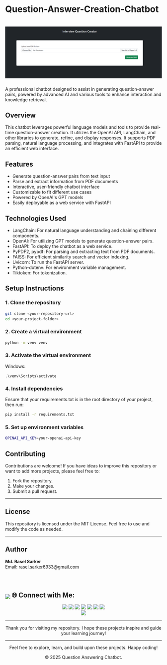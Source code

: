 # Question-Answer-Creation-Chatbot

# ![alt text](image.png)

A professional chatbot designed to assist in generating question-answer pairs, powered by advanced AI and various tools to enhance interaction and knowledge retrieval.


## Overview
This chatbot leverages powerful language models and tools to provide real-time question-answer creation. It utilizes the OpenAI API, LangChain, and other libraries to generate, refine, and display responses. It supports PDF parsing, natural language processing, and integrates with FastAPI to provide an efficient web interface.

## Features
- Generate question-answer pairs from text input
- Parse and extract information from PDF documents
- Interactive, user-friendly chatbot interface
- Customizable to fit different use cases
- Powered by OpenAI's GPT models
- Easily deployable as a web service with FastAPI

## Technologies Used
- LangChain: For natural language understanding and chaining different components.
- OpenAI: For utilizing GPT models to generate question-answer pairs.
- FastAPI: To deploy the chatbot as a web service.
- PyPDF2, pypdf: For parsing and extracting text from PDF documents.
- FAISS: For efficient similarity search and vector indexing.
- Uvicorn: To run the FastAPI server.
- Python-dotenv: For environment variable management.
- Tiktoken: For tokenization.


## Setup Instructions

### 1. Clone the repository

```bash
git clone <your-repository-url>
cd <your-project-folder>
```

### 2. Create a virtual environment
```bash
python -m venv venv
```

### 3. Activate the virtual environment
Windows:
```
.\venv\Scripts\activate
```

### 4. Install dependencies
Ensure that your requirements.txt is in the root directory of your project, then run:
```bash
pip install -r requirements.txt
```

### 5. Set up environment variables
```bash
OPENAI_API_KEY=your-openai-api-key
```



## Contributing

Contributions are welcome! If you have ideas to improve this repository or want to add more projects, please feel free to:

1. Fork the repository.
2. Make your changes.
3. Submit a pull request.

---

## License
This repository is licensed under the MIT License. Feel free to use and modify the code as needed.

---

## Author
**Md. Rasel Sarker**  
Email: [rasel.sarker6933@gmail.com](mailto:rasel.sarker6933@gmail.com)  

<br>
<h1 align="left">
 <h2><img src = "https://media2.giphy.com/media/QssGEmpkyEOhBCb7e1/giphy.gif?cid=ecf05e47a0n3gi1bfqntqmob8g9aid1oyj2wr3ds3mg700bl&rid=giphy.gif" width=30px valign="bottom"> 🌐 Connect with Me:</h2>
</h1>

<p align="center">
  <a href="mailto:rasel.sarker6933@gmail.com"><img src="https://img.shields.io/badge/Email-rasel.sarker6933@gmail.com-blue?style=flat-square&logo=gmail"></a>
  <a href="https://github.com/raselsarker69"><img src="https://img.shields.io/badge/GitHub-%40Raselsarker-lightgrey?style=flat-square&logo=github"></a>
  <a href="https://www.linkedin.com/in/rasel-sarker-405160227/"><img src="https://img.shields.io/badge/LinkedIn-Rasel%20Sarker-blue?style=flat-square&logo=linkedin"></a>
  <a href="https://www.facebook.com/mdrasel.sarker.7773631"><img src="https://img.shields.io/badge/Facebook-%40Raselsarker-blue?style=flat-square&logo=facebook"></a>
  <a href="https://www.kaggle.com/mdraselsarker"><img src="https://img.shields.io/badge/Kaggle-%40Raselsarker-blue?style=flat-square&logo=kaggle"></a>
  <a href="https://www.youtube.com/@raselsarker69"><img src="https://img.shields.io/badge/YouTube-Rasel%20Sarker-red?style=flat-square&logo=youtube"></a>
  <a href="https://www.facebook.com/groups/832585175685301"><img src="https://img.shields.io/badge/Facebook%20Group-Rasel%20Sarker%20Group-blue?style=flat-square&logo=facebook"></a>
  <br>
  <img src="https://img.shields.io/badge/Phone-%2B8801581528651-green?style=flat-square&logo=whatsapp">
</p>
 

---

<div align="center">

Thank you for visiting my repository. I hope these projects inspire and guide your learning journey!

---

Feel free to explore, learn, and build upon these projects. Happy coding!<br>

&copy; 2025 Question Answering Chatbot.

</div>




